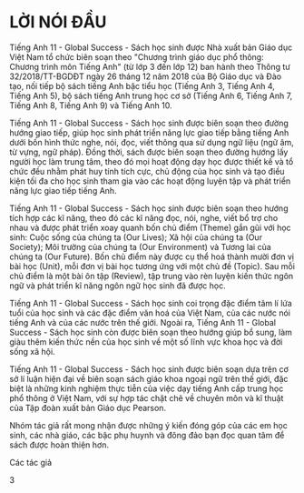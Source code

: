 # LỜI NÓI ĐẦU

Tiếng Anh 11 - Global Success - Sách học sinh được Nhà xuất bản Giáo dục Việt Nam tổ chức biên soạn theo "Chương trình giáo dục phổ thông: Chương trình môn Tiếng Anh" (từ lớp 3 đến lớp 12) ban hành theo Thông tư 32/2018/TT-BGDĐT ngày 26 tháng 12 năm 2018 của Bộ Giáo dục và Đào tạo, nối tiếp bộ sách tiếng Anh bậc tiểu học (Tiếng Anh 3, Tiếng Anh 4, Tiếng Anh 5), bộ sách tiếng Anh trung học cơ sở (Tiếng Anh 6, Tiếng Anh 7, Tiếng Anh 8, Tiếng Anh 9) và Tiếng Anh 10.

Tiếng Anh 11 - Global Success - Sách học sinh được biên soạn theo đường hướng giao tiếp, giúp học sinh phát triển năng lực giao tiếp bằng tiếng Anh dưới bốn hình thức nghe, nói, đọc, viết thông qua sử dụng ngữ liệu (ngữ âm, từ vựng, ngữ pháp). Đồng thời, sách được biên soạn theo đường hướng lấy người học làm trung tâm, theo đó mọi hoạt động dạy học được thiết kế và tổ chức đều nhằm phát huy tính tích cực, chủ động của học sinh và tạo điều kiện tối đa cho học sinh tham gia vào các hoạt động luyện tập và phát triển năng lực giao tiếp tiếng Anh.

Tiếng Anh 11 - Global Success - Sách học sinh được biên soạn theo hướng tích hợp các kĩ năng, theo đó các kĩ năng đọc, nói, nghe, viết bổ trợ cho nhau và được phát triển xoay quanh bốn chủ điểm (Theme) gắn gũi với học sinh: Cuộc sống của chúng ta (Our Lives); Xã hội của chúng ta (Our Society); Môi trường của chúng ta (Our Environment) và Tương lai của chúng ta (Our Future). Bốn chủ điểm này được cụ thể hoá thành mười đơn vị bài học (Unit), mỗi đơn vị bài học tương ứng với một chủ đề (Topic). Sau mỗi chủ điểm là một bài ôn tập (Review), tập trung vào rèn luyện kiến thức ngôn ngữ và phát triển kĩ năng ngôn ngữ học sinh đã được học.

Tiếng Anh 11 - Global Success - Sách học sinh coi trọng đặc điểm tâm lí lứa tuổi của học sinh và các đặc điểm văn hoá của Việt Nam, của các nước nói tiếng Anh và của các nước trên thế giới. Ngoài ra, Tiếng Anh 11 - Global Success - Sách học sinh còn được biên soạn theo hướng giúp bổ sung, làm giàu thêm kiến thức nền của học sinh về một số lĩnh vực khoa học và đời sống xã hội.

Tiếng Anh 11 - Global Success - Sách học sinh được biên soạn dựa trên cơ sở lí luận hiện đại về biên soạn sách giáo khoa ngoại ngữ trên thế giới, đặc biệt là những kinh nghiệm thực tiễn của việc dạy tiếng Anh cấp trung học phổ thông ở Việt Nam, với sự hợp tác chặt chẽ về chuyên môn và kĩ thuật của Tập đoàn xuất bản Giáo dục Pearson.

Nhóm tác giả rất mong nhận được những ý kiến đóng góp của các em học sinh, các nhà giáo, các bậc phụ huynh và đông đảo bạn đọc quan tâm để sách được hoàn thiện hơn.

Các tác giả

3